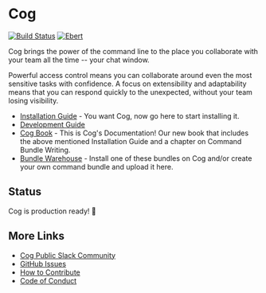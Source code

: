# Cog

[![Build Status](https://travis-ci.org/operable/cog.svg?branch=master)](https://travis-ci.org/operable/cog)
[![Ebert](https://ebertapp.io/github/operable/cog.svg)](https://ebertapp.io/github/operable/cog)

Cog brings the power of the command line to the place you collaborate with your team all the time -- your chat window.

Powerful access control means you can collaborate around even the most sensitive tasks with confidence. A focus on extensibility and adaptability means that you can respond quickly to the unexpected, without your team losing visibility.

* [Installation Guide](https://operable.github.io/cog-book/sections/installation_guide.html) - You want Cog, now go here to start installing it.
* [Development Guide](https://github.com/operable/cog/blob/master/DEVELOP.md)
* [Cog Book](https://operable.github.io/cog-book/) - This is Cog's Documentation! Our new book that includes the above mentioned Installation Guide and a chapter on Command Bundle Writing.
* [Bundle Warehouse](https://bundles.operable.io/) - Install one of these bundles on Cog and/or create your own command bundle and upload it here.

## Status

Cog is production ready! :tada:

## More Links

* [Cog Public Slack Community](https://join.slack.com/t/cogbot/shared_invite/enQtMzEzNTE0NzgyMDIzLTBjNjliMGE2YmVjNGRmYmRkOGNkODc2MDMwMzhhMjVjNjEwYzY4Njc5OWE3YjViYjFkMzI2MjliZTNkYzZkNTc)
* [GitHub Issues](https://github.com/operable/cog/issues)
* [How to Contribute](https://github.com/operable/cog/blob/master/CONTRIBUTING.md)
* [Code of Conduct](https://github.com/operable/cog/blob/master/CODE_OF_CONDUCT.md)
